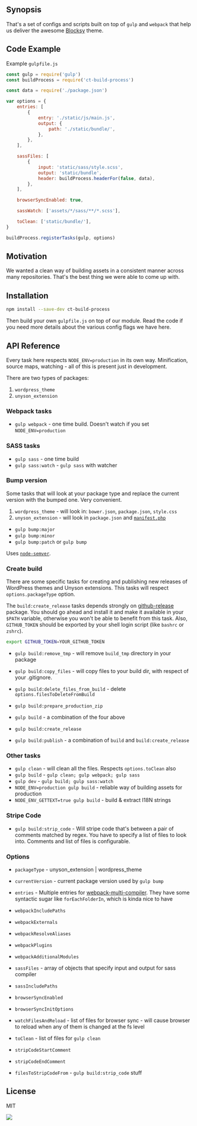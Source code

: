 ## Synopsis

That's a set of configs and scripts built on top of `gulp` and `webpack`
that help us deliver the awesome
[Blocksy](http://creativethemes.com/blocksy) theme.

## Code Example

Example `gulpfile.js`

```javascript
const gulp = require('gulp')
const buildProcess = require('ct-build-process')

const data = require('./package.json')

var options = {
	entries: [
		{
			entry: './static/js/main.js',
			output: {
				path: './static/bundle/',
			},
		},
	],

	sassFiles: [
		{
			input: 'static/sass/style.scss',
			output: 'static/bundle',
			header: buildProcess.headerFor(false, data),
		},
	],

	browserSyncEnabled: true,

	sassWatch: ['assets/*/sass/**/*.scss'],

	toClean: ['static/bundle/'],
}

buildProcess.registerTasks(gulp, options)
```

## Motivation

We wanted a clean way of building assets in a consistent manner across many
repositories. That's the best thing we were able to come up with.

## Installation

```bash
npm install --save-dev ct-build-process
```

Then build your own `gulpfile.js` on top of our module. Read the code if you
need more details about the various config flags we have here.

## API Reference

Every task here respects `NODE_ENV=production` in its own way. Minification,
source maps, watching - all of this is present just in development.

There are two types of packages:

1. `wordpress_theme`
2. `unyson_extension`

### Webpack tasks

-   `gulp webpack` - one time build. Doesn't watch if you set `NODE_ENV=production`

### SASS tasks

-   `gulp sass` - one time build
-   `gulp sass:watch` - `gulp sass` with watcher

### Bump version

Some tasks that will look at your package type and replace the current version
with the bumped one. Very convenient.

1. `wordpress_theme` - will look in: `bower.json`, `package.json`, `style.css`
2. `unyson_extension` - will look in `package.json` and [`manifest.php`](http://manual.unyson.io/en/latest/manifest/extension.html#content)

-   `gulp bump:major`
-   `gulp bump:minor`
-   `gulp bump:patch` or `gulp bump`

Uses [`node-semver`](https://github.com/npm/node-semver).

### Create build

There are some specific tasks for creating and publishing new releases of
WordPress themes and Unyson extensions. This tasks will respect `options.packageType`
option.

The `build:create_release` tasks depends strongly on [github-release](https://github.com/aktau/github-release)
package. You should go ahead and install it and make it available in your `$PATH`
variable, otherwise you won't be able to benefit from this task. Also,
`GITHUB_TOKEN` should be exported by your shell login script (like `bashrc` or `zshrc`).

```bash
export GITHUB_TOKEN=YOUR_GITHUB_TOKEN
```

-   `gulp build:remove_tmp` - will remove `build_tmp` directory in your package
-   `gulp build:copy_files` - will copy files to your build dir, with respect of your .gitignore.
-   `gulp build:delete_files_from_build` - delete `options.filesToDeleteFromBuild`
-   `gulp build:prepare_production_zip`
-   `gulp build` - a combination of the four above
-   `gulp build:create_release`

-   `gulp build:publish` - a combination of `build` and `build:create_release`

### Other tasks

-   `gulp clean` - will clean all the files. Respects `options.toClean` also
-   `gulp build` - `gulp clean; gulp webpack; gulp sass`
-   `gulp dev` - `gulp build; gulp sass:watch`
-   `NODE_ENV=production gulp build` - reliable way of building assets for production
-   `NODE_ENV_GETTEXT=true gulp build` - build & extract I18N strings

### Stripe Code

-   `gulp build:strip_code` - Will stripe code that's between a pair of comments matched
    by regex. You have to specify a list of files to look into. Comments and list of
    files is configurable.

### Options

-   `packageType` - unyson_extension | wordpress_theme
-   `currentVersion` - current package version used by `gulp bump`
-   `entries` - Multiple entries for [webpack-multi-compiler](https://github.com/webpack/webpack/tree/master/examples/multi-compiler). They have some syntactic sugar like
    `forEachFolderIn`, which is kinda nice to have
-   `webpackIncludePaths`
-   `webpackExternals`
-   `webpackResolveAliases`
-   `webpackPlugins`
-   `webpackAdditionalModules`

-   `sassFiles` - array of objects that specify input and output for sass compiler
-   `sassIncludePaths`
-   `browserSyncEnabled`
-   `browserSyncInitOptions`
-   `watchFilesAndReload` - list of files for browser sync - will cause browser to reload when any of them is changed at the fs level

-   `toClean` - list of files for `gulp clean`

-   `stripCodeStartComment`
-   `stripCodeEndComment`
-   `filesToStripCodeFrom` - `gulp build:strip_code` stuff

## License

MIT

[![](https://avatars0.githubusercontent.com/u/20202907?v=3&s=200)](http://creativethemes.com/)
